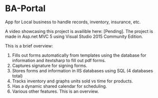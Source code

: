 # BA-Portal
App for Local business to handle records, inventory, insurance, etc.

A video showcasing this project is availible here: [Pending].
The project is made in Asp.net MVC 5 using Visual Studio 2015 Community Edition.

This is a brief overview:
1. Fills out forms automatically from templates using the database for information and itextsharp to fill out pdf forms.
2. Captures signature for signing forms.
3. Stores forms and information in IIS databases using SQL (4 databases total)
4. Tracks inventory and graphs units sold vs time for products.
5. Has a dynamic shared calendar for scheduling.
6. Various other features. This is an overview.


